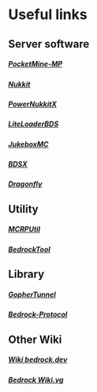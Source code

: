 # Useful links

## Server software
##### [PocketMine-MP](https://github.com/pmmp/PocketMine-MP)
##### [Nukkit](https://github.com/CloudburstMC/Nukkit)
##### [PowerNukkitX](https://github.com/PowerNukkitX/PowerNukkitX)
##### [LiteLoaderBDS](https://github.com/LiteLDev/LiteLoaderBDS)
##### [JukeboxMC](https://github.com/JukeboxMC/JukeboxMC)
##### [BDSX](https://github.com/bdsx/bdsx)
##### [Dragonfly](https://github.com/df-mc/dragonfly)

## Utility
##### [MCRPUtil](https://github.com/valaphee/mcrputil)
##### [BedrockTool](https://github.com/bedrock-tool/bedrocktool)

## Library
##### [GopherTunnel](https://github.com/sandertv/gophertunnel)
##### [Bedrock-Protocol](https://github.com/PrismarineJS/bedrock-protocol)

## Other Wiki
##### [Wiki bedrock.dev](https://wiki.bedrock.dev/)
##### [Bedrock Wiki.vg](https://wiki.vg/Category:Bedrock_Minecraft)